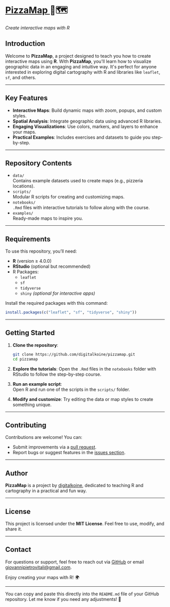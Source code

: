 # <a href="https://digitalkoine.github.io/chr_conference_workshop_paris/"> PizzaMap </a> 🍕🗺️  
*Create interactive maps with R*

## Introduction
Welcome to **PizzaMap**, a project designed to teach you how to create interactive maps using **R**. With **PizzaMap**, you'll learn how to visualize geographic data in an engaging and intuitive way. It's perfect for anyone interested in exploring digital cartography with R and libraries like `leaflet`, `sf`, and others.

---

## Key Features
- **Interactive Maps**: Build dynamic maps with zoom, popups, and custom styles.
- **Spatial Analysis**: Integrate geographic data using advanced R libraries.
- **Engaging Visualizations**: Use colors, markers, and layers to enhance your maps.
- **Practical Examples**: Includes exercises and datasets to guide you step-by-step.

---

## Repository Contents
- `data/`  
  Contains example datasets used to create maps (e.g., pizzeria locations).  
- `scripts/`  
  Modular R scripts for creating and customizing maps.  
- `notebooks/`  
  `.Rmd` files with interactive tutorials to follow along with the course.  
- `examples/`  
  Ready-made maps to inspire you.

---

## Requirements
To use this repository, you’ll need:
- **R** (version ≥ 4.0.0)
- **RStudio** (optional but recommended)
- R Packages:
  - `leaflet`
  - `sf`
  - `tidyverse`
  - `shiny` *(optional for interactive apps)*

Install the required packages with this command:

```R
install.packages(c("leaflet", "sf", "tidyverse", "shiny"))
```

---

## Getting Started
1. **Clone the repository**:  
   ```bash
   git clone https://github.com/digitalkoine/pizzamap.git
   cd pizzamap
   ```

2. **Explore the tutorials**: Open the `.Rmd` files in the `notebooks` folder with RStudio to follow the step-by-step course.

3. **Run an example script**:  
   Open R and run one of the scripts in the `scripts/` folder.

4. **Modify and customize**: Try editing the data or map styles to create something unique.

---

## Contributing
Contributions are welcome! You can:
- Submit improvements via a [pull request](https://github.com/digitalkoine/pizzamap/pulls).
- Report bugs or suggest features in the [issues section](https://github.com/digitalkoine/pizzamap/issues).

---

## Author
**PizzaMap** is a project by [digitalkoine](https://github.com/digitalkoine), dedicated to teaching R and cartography in a practical and fun way.

---

## License
This project is licensed under the **MIT License**. Feel free to use, modify, and share it.

---

## Contact
For questions or support, feel free to reach out via [GitHub](https://github.com/digitalkoine) or email [giovannipietrovitali@gmail.com](mailto:your-email@example.com).

Enjoy creating your maps with R! 🌍

---

You can copy and paste this directly into the `README.md` file of your GitHub repository. Let me know if you need any adjustments! 🚀
